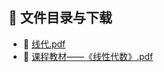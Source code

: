 

## 📄 文件目录与下载

- 📄 [线代.pdf](%E7%BA%BF%E4%BB%A3.pdf)
- 📄 [课程教材——《线性代数》.pdf](%E8%AF%BE%E7%A8%8B%E6%95%99%E6%9D%90%E2%80%94%E2%80%94%E3%80%8A%E7%BA%BF%E6%80%A7%E4%BB%A3%E6%95%B0%E3%80%8B.pdf)
